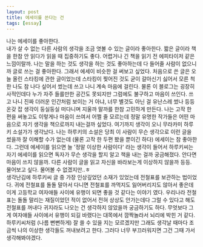 ```yaml
---
layout: post
title: 에세이를 쓴다는 건
tags: [essay]
---
```

나는 에세이를 좋아한다.  
내가 살 수 없는 다른 사람의 생각을 조금 엿볼 수 있는 글이라 좋아한다. 짧은 글이라 책을 한참 안 읽다가 읽을 때 집중하기도 좋다. 어렵거나 긴 책을 읽기 전 에피타이저 같은 느낌이랄까. 나는 말을 하는 것도 생각을 하는 것도 좋아하는데 다 들어줄 사람이 없으니까 글로 쓰는 걸 좋아한다. 그래서 에세이 비슷한 걸 써보고 싶었다. 처음으로 쓴 글은 오늘 올린 스타킹에 관한 글이었는데 스타킹이 찢어진 것도 굳이 갈아신기 싫어서 모른 척 한 나도 참 나다 싶어서 썼는데 쓰고 나니 계속 마음에 걸린다.
물론 이 블로그는 굉장히 사적인데다 누가 자주 들를만한 공간도 못되지만 그럼에도 불구하고 마음이 쓰인다. 쓰고 나니 진짜 더러운 인간처럼 보이는 거 아냐, 너무 별것도 아닌 걸 유난스레 썼나 등등 온갖 잡 생각이 둥실둥실 떠다니며 지울까 말까를 한참 고민하게 만든다. 나는 고작 한 편을 써놓고도 이렇게나 마음이 쓰여서 어쩔 줄 모르는데 정말 유명한 작가들은 어떤 마음으로 자기 생각을 책으로까지 내는걸까 싶었다. 여기까지 생각이 오니 무라카미 하루키 소설가가 생각났다. 나는 하루키의 소설은 당최 이 사람이 무슨 생각으로 이런 글을 썼을까 잘 이해할 수가 없는데 (물론 고작 한 두편 봤을 뿐이긴 하다) 에세이는 참 좋아한다. 그런데 에세이를 읽으면 늘 '정말 이상한 사람이다' 라는 생각이 들어서 하루키씨는 자기 에세이를 읽으면 독자가 무슨 생각을 할지 알고 책을 내는 걸까 궁금해졌다. 안다면 마음이 쓰지 않을까. 다른 사람이 글을 읽고 자신을 바라보는게 이상하지 않을까 등등. 물어보고 싶다. 물어볼 수 없겠지만..ㅎ  
생각난김에 하루키씨 글 중 가장 인상깊었던 소재가 있었는데 전철표를 보관하는 법이었다. 귀에 전철표를 돌돌 말아서 다니면 전철표를 까먹지도 잃어버리지도 않아서 좋은데 이게 고등학교 여자애들 사이에 유행이 되면 좋을 것 같다는 이야기 였다. 우리나라 전철표는 돌돌 말리는 재질이었던 적이 없어서 전혀 상상도 안가는데다 그럴 수 있다고 해도 전철표를 꺼내다 귀지라도 나오는 건 생각하지 않았을까 궁금하기도 하다. 무엇보다 그게 여자애들 사이에서 유행이 되길 바랬다는 대목에서 깜짝놀라서 뇌리에 박힌 거 같다.  
하루키씨처럼 (나름 뻔뻔하게) 잘 쓸 수 있을 지는 모르겠지만 그래도 생각날 때마다 조금씩 나의 이상한 생각들도 꺼내보려고 한다. 그러다 너무 부끄러워지면 그건 그때 가서 생각해봐야겠다.